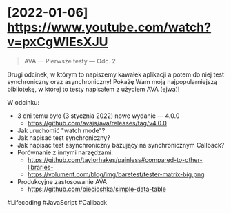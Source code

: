 # [2022-01-06] https://www.youtube.com/watch?v=pxCgWIEsXJU

> AVA — Pierwsze testy — Odc. 2

Drugi odcinek, w którym to napiszemy kawałek aplikacji a potem do niej test synchroniczny oraz asynchroniczny! Pokażę Wam moją najpopularniejszą bibliotekę, w której to testy napisałem z użyciem AVA (ejwa)!

W odcinku:

- 3 dni temu było (3 stycznia 2022) nowe wydanie — 4.0.0
  - https://github.com/avajs/ava/releases/tag/v4.0.0
- Jak uruchomić "watch mode"?
- Jak napisać test synchroniczny?
- Jak napisać test asynchroniczny bazujący na synchronicznym Callback?
- Porównanie z innymi narzędzami:
  - https://github.com/taylorhakes/painless#compared-to-other-libraries-
  - https://volument.com/blog/img/baretest/tester-matrix-big.png
- Produkcyjne zastosowanie AVA
  - https://github.com/piecioshka/simple-data-table

#Lifecoding #JavaScript #Callback
